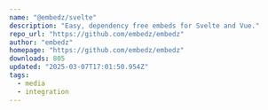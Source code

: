 ```yaml
---
name: "@embedz/svelte"
description: "Easy, dependency free embeds for Svelte and Vue."
repo_url: "https://github.com/embedz/embedz"
author: "embedz"
homepage: "https://github.com/embedz/embedz"
downloads: 805
updated: "2025-03-07T17:01:50.954Z"
tags: 
  - media
  - integration
---
```


